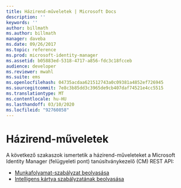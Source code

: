 ```yaml
---
title: Házirend-műveletek | Microsoft Docs
description: ''
keywords: ''
author: billmath
ms.author: billmath
manager: daveba
ms.date: 09/26/2017
ms.topic: reference
ms.prod: microsoft-identity-manager
ms.assetid: b05883ed-5318-4717-a856-fdc3c18fcceb
audience: developer
ms.reviewer: mwahl
ms.suite: ems
ms.openlocfilehash: 04735acdaa621512743a0c09381a4852ef726945
ms.sourcegitcommit: 7e8c3b85dd3c3965de9cb407daf74521e4cc5515
ms.translationtype: MT
ms.contentlocale: hu-HU
ms.lasthandoff: 03/10/2020
ms.locfileid: "92760858"
---
```

# <a name="policy-operations"></a>Házirend-műveletek
A következő szakaszok ismertetik a házirend-műveleteket a Microsoft Identity Manager (felügyeleti pont) tanúsítványkezelő (CM) REST API:

- [Munkafolyamat-szabályzat beolvasása](get-workflow-policy.md)
- [Intelligens kártya szabályzatának beolvasása](get-smartcard-policy.md)
